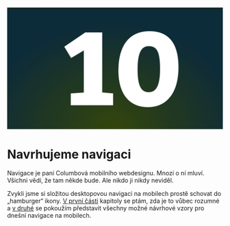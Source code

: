 ![Kapitola 10](dist/images/original/numbers/010.jpg)

# Navrhujeme navigaci 

Navigace je paní Columbová mobilního webdesignu. Mnozí o ní mluví. Všichni vědí, že tam někde bude. Ale nikdo ji nikdy neviděl. 

Zvykli jsme si složitou desktopovou navigaci na mobilech prostě schovat do „hamburger“ ikony. [V první části](mobilni-navigace-hamburger.md) kapitoly se ptám, zda je to vůbec rozumné a [v druhé](responzivni-navigace.md) se pokoužím představit všechny možné návrhové vzory pro dnešní navigace na mobilech. 
